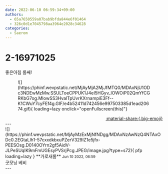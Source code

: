 ```yaml
---
date: 2022-06-10 06:59:34+09:00
authors:
  - 65a7650559a07bab9bfda844e6f01464
  - 326c0d1e7045798aa3964e2028c34628
categories:
  - Saerom
---
```


# 2-16971025

<div class="post-container" markdown="1">
<div class="content-container md-sidebar__scrollwrap" markdown="1">

좋은아침 롬쌔!
<figure markdown="1">
![](https://phinf.wevpstatic.net/MjAyMjA2MjJfMTQ0/MDAxNjU1ODc3NDEwMzMw.SSULToeCPPUK1J4eI5HGyv_IOWOiP02QmYfCGRKbG7og.MIowSS3HvalTpUvrKXrnampiE3Ff--K1CWuY7cyFEf4g.GIF/e4b52411d742456e997503385d1ead20674.gif){ loading=lazy onclick="openFullscreen(this)"}
</figure>


</div>
</div>

<div style="text-align: right;" markdown="1">
<a href="https://weverse.io/fromis9/fanpost/2-16971025" style="text-align: right;">:material-share:{.big-emoji}</a>
</div>
---

<div class="comments-container md-sidebar__scrollwrap" markdown="1">
<div class="comment" markdown="1">
<div class='id-container' markdown="1">
![](https://phinf.wevpstatic.net/MjAyMzExMjNfNDgg/MDAxNzAwNzQ4NTAxODc0.2EGtaLlh1-57cxxdkbxuPZerV329IZ1e5jfx-PEESOsg.D0140OYrn2gf5AidV-JLPeSUqIK9mFmUGEsyPVSrjPcg.JPEG/image.jpg?type=s72){ pfp loading=lazy }
**<span class="artist">가로새롬</span>** <small>Jun 10 2022, 06:59</small><br>
</div>
<div class='comment-body' markdown="1">
굿모닝 베비
</div>
</div>
</div>
---
